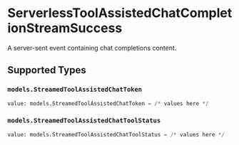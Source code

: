 # ServerlessToolAssistedChatCompletionStreamSuccess

A server-sent event containing chat completions content.


## Supported Types

### `models.StreamedToolAssistedChatToken`

```python
value: models.StreamedToolAssistedChatToken = /* values here */
```

### `models.StreamedToolAssistedChatToolStatus`

```python
value: models.StreamedToolAssistedChatToolStatus = /* values here */
```

